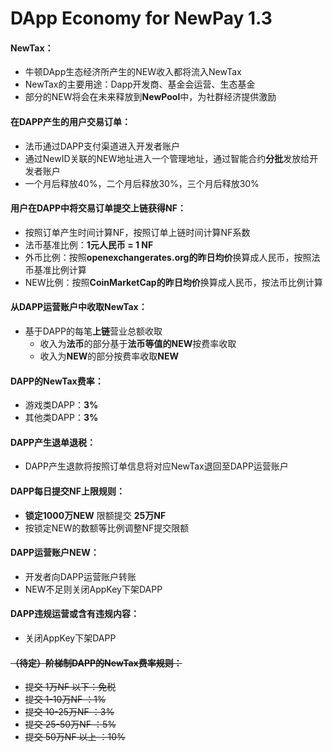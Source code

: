 # DApp Economy for NewPay 1.3

#### NewTax：
* 牛顿DApp生态经济所产生的NEW收入都将流入NewTax
* NewTax的主要用途：Dapp开发商、基金会运营、生态基金
* 部分的NEW将会在未来释放到**NewPool**中，为社群经济提供激励

#### 在DAPP产生的用户交易订单：
* 法币通过DAPP支付渠道进入开发者账户
* 通过NewID关联的NEW地址进入一个管理地址，通过智能合约**分批**发放给开发者账户
* 一个月后释放40%，二个月后释放30%，三个月后释放30%

#### 用户在DAPP中将交易订单提交上链获得NF：
* 按照订单产生时间计算NF，按照订单上链时间计算NF系数
* 法币基准比例：**1元人民币 = 1 NF**
* 外币比例：按照**openexchangerates.org的昨日均价**换算成人民币，按照法币基准比例计算
* NEW比例：按照**CoinMarketCap的昨日均价**换算成人民币，按法币比例计算

#### 从DAPP运营账户中收取NewTax：
* 基于DAPP的每笔**上链**营业总额收取
	* 收入为**法币**的部分基于**法币等值的NEW**按费率收取
	* 收入为**NEW**的部分按费率收取**NEW**

#### DAPP的NewTax费率：
* 游戏类DAPP：**3%**
* 其他类DAPP：**3%**

#### DAPP产生退单退税：
* DAPP产生退款将按照订单信息将对应NewTax退回至DAPP运营账户

#### DAPP每日提交NF上限规则：
* **锁定1000万NEW** 限额提交 **25万NF**
* 按锁定NEW的数额等比例调整NF提交限额

#### DAPP运营账户NEW：
* 开发者向DAPP运营账户转账
* NEW不足则关闭AppKey下架DAPP

#### DAPP违规运营或含有违规内容：
* 关闭AppKey下架DAPP

#### ~~（待定）阶梯制DAPP的NewTax费率规则：~~
* ~~提交 1万NF 以下：免税~~
* ~~提交 1-10万NF ：1%~~
* ~~提交 10-25万NF ：3%~~
* ~~提交 25-50万NF ：5%~~
* ~~提交 50万NF 以上 ：10%~~